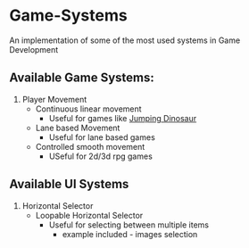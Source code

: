 # Game-Systems
An implementation of some of the most used systems in Game Development

## Available Game Systems:
1. Player Movement
   - Continuous linear movement 
     - Useful for games like [Jumping Dinosaur](https://play.google.com/store/apps/details?id=com.Shreyansh.trexdinasour)
   - Lane based Movement
     - Useful for lane based games
   - Controlled smooth movement
     - USeful for 2d/3d rpg games
## Available UI Systems
1. Horizontal Selector
   - Loopable Horizontal Selector
     - Useful for selecting between multiple items
       - example included - images selection
